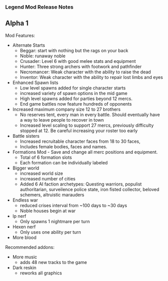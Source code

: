 ### Legend Mod Release Notes

## Alpha 1

Mod Features:

* Alternate Starts
    - Beggar: start with nothing but the rags on your back 
    - Noble: runaway noble
    - Crusader: Level 6 with good melee stats and equipment
    - Hunter: Three strong archers with footwork and pathfinder 
    - Necromancer: Weak character with the ability to raise the dead
    - Inventor: Weak character with the ability to repair lost limbs and eyes 
* Enhanced Spawn lists
	- Low level spawns added for single character starts 
	- increased variety of spawn options in the mid game
	- High level spawns added for parties beyond 12 mercs. 
    - End game battles now feature hundreds of opponents 	
* Increased maximum company size 12 to 27 brothers
	- No reserves tent, every man in every battle. Should eventually have a way to leave people to recover in town
	- Increased level scaling to support 27 mercs, previously difficulty stopped at 12. Be careful increasing your roster too early 
* Battle sisters 
	- Increased recruitable character faces from 18 to 30 faces, 
	- Includes female bodies, faces and names.   
* Formations Mod - Save and change all merc positions and equipment.
    - Total of 6 formation slots
    - Each formation can be individually labeled
* Bigger world 
	- increased world size
	- increased number of cities
	- Added 6 AI faction archetypes:	Questing warriors, populist authoritarian, surveilence police state, iron fisted collector, beloved schemers, altruistic marauders
* Endless war 
	- reduced crises interval from ~100 days to ~30 days 
	- Noble houses begin at war 
* lp nerf
	- Only spawns 1 nightmare per turn
* Hexen nerf
	- Only uses one ability per turn
* More blood


Recommended addons:
* More music 
	- adds 48 new tracks to the game
* Dark reskin 
	- reworks all graphics 